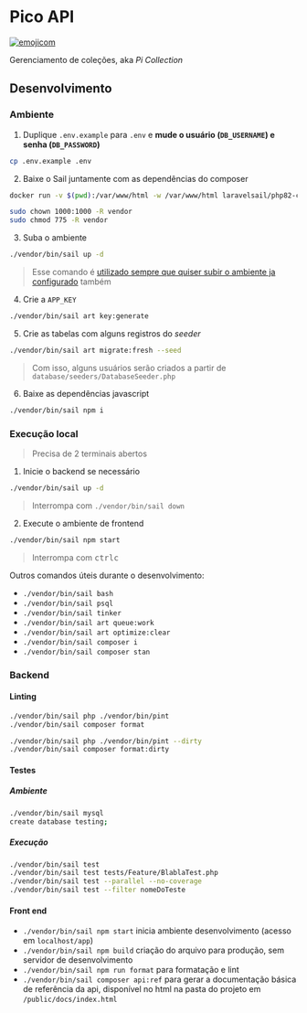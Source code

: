 # Pico API

[![emojicom](https://img.shields.io/badge/emojicom-%F0%9F%90%9B%20%F0%9F%86%95%20%F0%9F%92%AF%20%F0%9F%91%AE%20%F0%9F%86%98%20%F0%9F%92%A4-%23fff)](http://neni.dev/emojicom)

Gerenciamento de coleções, aka *Pi Collection*

## Desenvolvimento

### Ambiente

1. Duplique `.env.example` para `.env` e **mude o usuário (`DB_USERNAME`) e senha (`DB_PASSWORD`)**

```sh
cp .env.example .env
```

2. Baixe o Sail juntamente com as dependências do composer
```sh
docker run -v $(pwd):/var/www/html -w /var/www/html laravelsail/php82-composer:latest sh -c "composer config --global && composer install --ignore-platform-reqs"
```

```sh
sudo chown 1000:1000 -R vendor
sudo chmod 775 -R vendor
```

3. Suba o ambiente
```sh
./vendor/bin/sail up -d
```

> Esse comando é <a href="#Execução">utilizado sempre que quiser subir o ambiente ja configurado</a> também

4. Crie a `APP_KEY`
```sh
./vendor/bin/sail art key:generate
```

5. Crie as tabelas com alguns registros do *seeder*
```sh
./vendor/bin/sail art migrate:fresh --seed
```

> Com isso, alguns usuários serão criados a partir de `database/seeders/DatabaseSeeder.php`

6. Baixe as dependências javascript
```sh
./vendor/bin/sail npm i
```

### Execução local

> Precisa de 2 terminais abertos

1. Inicie o backend se necessário
```sh
./vendor/bin/sail up -d
```

> Interrompa com `./vendor/bin/sail down`

2. Execute o ambiente de frontend
```sh
./vendor/bin/sail npm start
```

> Interrompa com <kbd>ctrl</kbd><kbd>c</kbd>

Outros comandos úteis durante o desenvolvimento:

- `./vendor/bin/sail bash`
- `./vendor/bin/sail psql`
- `./vendor/bin/sail tinker`
- `./vendor/bin/sail art queue:work`
- `./vendor/bin/sail art optimize:clear`
- `./vendor/bin/sail composer i`
- `./vendor/bin/sail composer stan`

### Backend
#### Linting

```sh
./vendor/bin/sail php ./vendor/bin/pint
./vendor/bin/sail composer format

./vendor/bin/sail php ./vendor/bin/pint --dirty
./vendor/bin/sail composer format:dirty
```

#### Testes

##### Ambiente

```sh
./vendor/bin/sail mysql
create database testing;
```

##### Execução

```sh
./vendor/bin/sail test
./vendor/bin/sail test tests/Feature/BlablaTest.php
./vendor/bin/sail test --parallel --no-coverage
./vendor/bin/sail test --filter nomeDoTeste
```

#### Front end

- `./vendor/bin/sail npm start` inicia ambiente desenvolvimento (acesso em `localhost/app`)
- `./vendor/bin/sail npm build` criação do arquivo para produção, sem servidor de desenvolvimento
- `./vendor/bin/sail npm run format` para formatação e lint
- `./vendor/bin/sail composer api:ref` para gerar a documentação básica de referência da api, disponível no html na pasta do projeto em `/public/docs/index.html`
